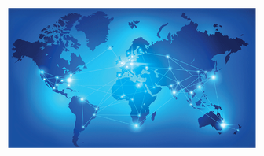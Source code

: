 <img src='https://raw.githubusercontent.com/Shahidul-Islam-Jony/Shahidul-Islam-Jony/main/images/background.gif' />